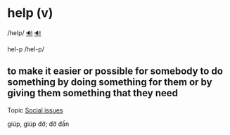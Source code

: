 # help (v)

/help/ [🔊](https://www.oxfordlearnersdictionaries.com/media/english/uk_pron/h/hel/help_/help__gb_1.mp3) [🔊](https://www.oxfordlearnersdictionaries.com/media/english/us_pron/h/hel/help_/help__us_1.mp3)

hel-p /hel-p/

## to make it easier or possible for somebody to do something by doing something for them or by giving them something that they need

Topic [Social issues](../topics/social-issues.md#social-issues)

giúp, giúp đỡ; đỡ đần